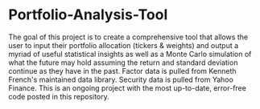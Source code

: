 # Portfolio-Analysis-Tool
The goal of this project is to create a comprehensive tool that allows the user to input their portfolio allocation (tickers & weights) and output a myriad of useful statistical insights as well as a Monte Carlo simulation of what the future may hold assuming the return and standard deviation continue as they have in the past. Factor data is pulled from Kenneth French's maintained data library. Security data is pulled from Yahoo Finance. This is an ongoing project with the most up-to-date, error-free code posted in this repository.
